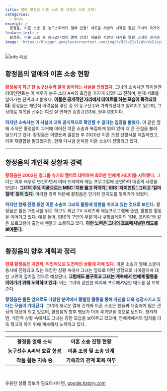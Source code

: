 ```yaml
---
title: 열애 황정음 이혼 소송 중 새로운 사랑 고백!
categories:
  - News
excerpt: >
  황정음, 이혼 소송 중 농구스타와의 열애 인정! 새로운 사랑의 시작을 알린 그녀의 과거와 현재를 모두 엿볼 수 있는 이야기. 과연 이들의 관계는 어떻게 될까? 클릭해 궁금증을 풀어보세요!
feature_text: >
  황정음, 이혼 소송 중 농구스타와의 열애 인정! 새로운 사랑의 시작을 알린 그녀의 과거와 현재를 모두 엿볼 수 있는 이야기. 과연 이들의 관계는 어떻게 될까? 클릭해 궁금증을 풀어보세요!
image: 'https://blogger.googleusercontent.com/img/b/R29vZ2xl/AVvXsEixyZcFfHzMRdzZMjFBmAUKJYCLCGyLL1o632UiGVXcaFdKo_bkvkuCioo0uUKlGfBVcT3P84aROyZIXSBEx3Aw5nCQ3pTgDom1WDC4m8eifvWiAmWEEVb4x6G_l8C0QH225ldMjyaFvpxGEBGNO37VmDTDMHGhJPq73UglMfDca1-0aw/s1600/blogspot.png'
---
```


<p><img src="https://blogger.googleusercontent.com/img/b/R29vZ2xl/AVvXsEixyZcFfHzMRdzZMjFBmAUKJYCLCGyLL1o632UiGVXcaFdKo_bkvkuCioo0uUKlGfBVcT3P84aROyZIXSBEx3Aw5nCQ3pTgDom1WDC4m8eifvWiAmWEEVb4x6G_l8C0QH225ldMjyaFvpxGEBGNO37VmDTDMHGhJPq73UglMfDca1-0aw/s1600/blogspot.png" alt="info 속보" /></p>

<h2 data-ke-size="size26">황정음의 열애와 이혼 소송 현황</h2>

<p data-ke-size="size16"><b><span style="color: #ee2323;">황정음이 최근 한 농구선수와 열애 중이라는 사실을 인정했다.</span></b> 그녀의 소속사인 와이원엔터테인먼트는 이 배우가 농구 스타 A씨와 호감을 가지게 되었다고 전하며, 현재 서로를 알아가는 단계라고 밝혔다. <b><span style="background-color: #21538527;">이들은 공개적인 자리에서 데이트를 하는 모습이 목격되었다.</span></b> 황정음은 개인적 어려움을 겪던 중 이 농구선수와 가까워졌다고 알려지고 있으며, 그 상대로 지목된 선수는 여섯 살 연하인 김종규(33세, 원주 DB)이다.</p>

<p data-ke-size="size16"><b><span style="color: #1a5490;">하지만 소속사는 이 사실에 대해 공식적으로 확인할 수 없다는 입장을 밝혔다.</span></b> 이 같은 열애 소식은 황정음이 과거에 이어진 이혼 소송과 복잡하게 얽혀 있어 더 큰 관심을 불러 일으키고 있다. 황정음은 이영돈과 결혼한 후 2020년 이혼 조정 신청서를 제출하였고, 이후 재결합을 발표했지만, 현재 다시금 둔탁한 이혼 소송이 진행되고 있다.</p>

<hr>

<h2 data-ke-size="size26">황정음의 개인적 상황과 경력</h2>

<p data-ke-size="size16"><b><span style="color: #ee2323;">황정음은 2002년 걸그룹 슈가의 멤버로 데뷔하며 화려한 연예계 커리어를 시작했다.</span></b> 그녀는 이후 배우로 변신하면서 여러 드라마와 예능 프로그램에 출연하며 대중의 사랑을 받았다. <b><span style="background-color: #21538527;">그녀의 주요 작품으로는 MBC ‘지붕 뚫고 하이킥’, SBS ‘자이언트’, 그리고 ‘킬미 힐미’ 등이 있다.</span></b> 이러한 경력 덕분에 황정음은 인기와 인지도를 쌓아가게 되었다.</p>

<p data-ke-size="size16"><b><span style="color: #1a5490;">하지만 현재 진행 중인 이혼 소송이 그녀의 활동에 영향을 미치고 있는 것으로 보인다.</span></b> 황정음은 힘든 개인사를 뒤로 하고도 최근 TV 시리즈와 예능프로그램에 출연, 활발한 활동을 이어가고 있다. 예를 들어, SBS의 ‘7인의 부활’이나 쿠팡플레이의 ‘SNL 코리아’와 같은 프로그램에 출연해 팬들과 소통하고 있다. <b><span style="background-color: #21538527;">이런 노력은 그녀의 프로페셔널한 태도를 보여준다.</span></b></p>

<hr>

<h2 data-ke-size="size26">황정음의 향후 계획과 정리</h2>

<p data-ke-size="size16"><b><span style="color: #ee2323;">현재 황정음은 개인적, 직업적으로 도전적인 상황에 처해 있다.</span></b> 이혼 소송과 열애 소문이 동시에 진행되고 있는 복잡한 상황 속에서 그녀는 앞으로 어떤 방향으로 나아갈지에 대한 고민이 깊어질 것으로 예상된다. <b><span style="background-color: #21538527;">그럼에도 불구하고 그녀는 계속해서 연예계 활동을 이어가기 위해 노력하고 있다.</span></b> 이는 그녀의 강인한 의지와 프로페셔널한 태도를 잘 보여준다.</p>

<p data-ke-size="size16"><b><span style="color: #1a5490;">황정음은 물론 앞으로도 다양한 분야에서 활발한 활동을 통해 자신을 더욱 성장시키고 있다는 모습이 기대된다.</span></b> 그녀의 새로운 열애 관계와 이혼 소송은 팬들과 대중에게 많은 관심의 대상이 되고 있으며, 황정음의 향후 행보가 더욱 주목받을 것으로 보인다. 정리하면, 개인적 상황 속에서도 그녀는 강한 모습을 보여주고 있으며, 연예계에서의 입지를 더욱 확고히 하기 위해 계속해서 노력하고 있다.</p>

<hr>

<table style="width: 100%; border-collapse: collapse;">
<tr>
<td style="text-align: center; height: 17px;"><b>황정음 열애 소식</b></td>
<td style="text-align: center; height: 17px;"><b>이혼 소송 진행 현황</b></td>
</tr>
<tr>
<td style="text-align: center; height: 17px;"><b>농구선수 A씨와 호감 형성</b></td>
<td style="text-align: center; height: 17px;"><b>이혼 조정 및 소송 단계</b></td>
</tr>
<tr>
<td style="text-align: center; height: 17px;"><b>작품 활동 지속 중</b></td>
<td style="text-align: center; height: 17px;"><b>가족과의 관계 회복 여부</b></td>
</tr>
</table>

<p data-ke-size="size16">&nbsp;</p>
유용한 생활 정보가 필요하시다면, <a href="https://qoogle.tistory.com" rel="dofollow">qoogle.tistory.com</a>


